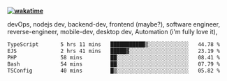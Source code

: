 **[![wakatime](https://wakatime.com/badge/user/87646243-158a-4241-a3cb-668e1fa2dbb8.svg)](https://wakatime.com/@87646243-158a-4241-a3cb-668e1fa2dbb8?style=plastic)**


devOps, nodejs dev, backend-dev, frontend (maybe?), software engineer, reverse-engineer, mobile-dev, desktop dev, Automation (i'm fully love it), 

<!--START_SECTION:waka-->

```txt
TypeScript       5 hrs 11 mins   ███████████▒░░░░░░░░░░░░░   44.78 %
EJS              2 hrs 41 mins   █████▓░░░░░░░░░░░░░░░░░░░   23.19 %
PHP              58 mins         ██░░░░░░░░░░░░░░░░░░░░░░░   08.41 %
Bash             54 mins         ██░░░░░░░░░░░░░░░░░░░░░░░   07.79 %
TSConfig         40 mins         █▒░░░░░░░░░░░░░░░░░░░░░░░   05.82 %
```

<!--END_SECTION:waka-->
